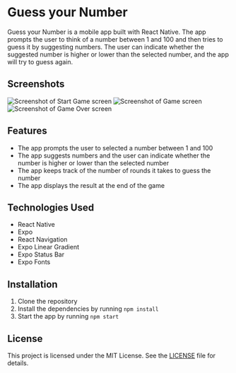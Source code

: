# Guess your Number

Guess your Number is a mobile app built with React Native. The app prompts the
user to think of a number between 1 and 100 and then tries to guess it by
suggesting numbers. The user can indicate whether the suggested number is higher
or lower than the selected number, and the app will try to guess again.

## Screenshots

![Screenshot of Start Game screen](./src/assets/printscreens/Screenshot_1730668940.png)
![Screenshot of Game screen](./src/assets/printscreens/Screenshot_1730668954.png)
![Screenshot of Game Over screen](./src/assets/printscreens/Screenshot_1730668972.png)

## Features

- The app prompts the user to selected a number between 1 and 100
- The app suggests numbers and the user can indicate whether the number is
  higher or lower than the selected number
- The app keeps track of the number of rounds it takes to guess the number
- The app displays the result at the end of the game

## Technologies Used

- React Native
- Expo
- React Navigation
- Expo Linear Gradient
- Expo Status Bar
- Expo Fonts

## Installation

1. Clone the repository
2. Install the dependencies by running `npm install`
3. Start the app by running `npm start`

## License

This project is licensed under the MIT License. See the [LICENSE](LICENSE) file
for details.
